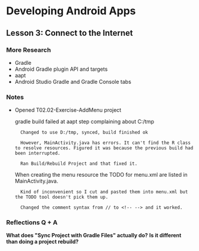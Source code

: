 # Developing Android Apps

## Lesson 3: Connect to the Internet

### More Research
* Gradle
* Android Gradle plugin API and targets
* aapt
* Android Studio Gradle and Gradle Console tabs


### Notes

* Opened T02.02-Exercise-AddMenu project

	gradle build failed at aapt step complaining about C:/tmp
	
		Changed to use D:/tmp, synced, build finished ok
		
		However, MainActivity.java has errors. It can't find the R class to resolve resources. Figured it was because the previous build had been interrupted.
		
		Ran Build/Rebuild Project and that fixed it.
		
	When creating the menu resource the TODO for menu.xml are listed in MainActivity.java.
	
		Kind of inconvenient so I cut and pasted them into menu.xml but the TODO tool doesn't pick them up.
		
		Changed the comment syntax from // to <!-- --> and it worked.



### Reflections Q + A

**What does "Sync Project with Gradle Files" actually do?**
**Is it different than doing a project rebuild?**